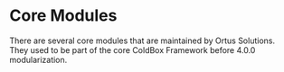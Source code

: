 # Core Modules

There are several core modules that are maintained by Ortus Solutions.  They used to be part of the core ColdBox Framework before 4.0.0 modularization.


